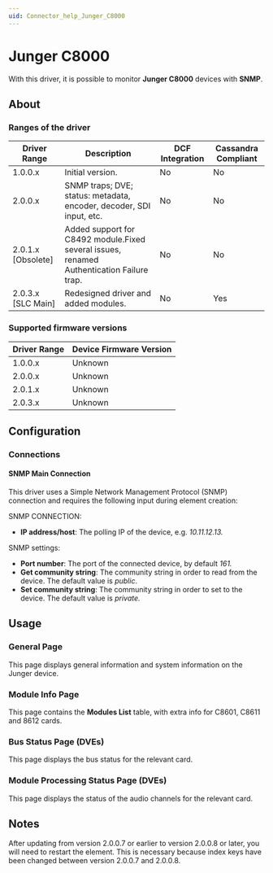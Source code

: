 ```yaml
---
uid: Connector_help_Junger_C8000
---
```


# Junger C8000

With this driver, it is possible to monitor **Junger C8000** devices with **SNMP**.

## About

### Ranges of the driver

| **Driver Range**     | **Description**                                                                           | **DCF Integration** | **Cassandra Compliant** |
|----------------------|-------------------------------------------------------------------------------------------|---------------------|-------------------------|
| 1.0.0.x              | Initial version.                                                                          | No                  | No                      |
| 2.0.0.x              | SNMP traps; DVE; status: metadata, encoder, decoder, SDI input, etc.                      | No                  | No                      |
| 2.0.1.x \[Obsolete\] | Added support for C8492 module.Fixed several issues, renamed Authentication Failure trap. | No                  | No                      |
| 2.0.3.x \[SLC Main\] | Redesigned driver and added modules.                                                      | No                  | Yes                     |

### Supported firmware versions

| **Driver Range** | **Device Firmware Version** |
|------------------|-----------------------------|
| 1.0.0.x          | Unknown                     |
| 2.0.0.x          | Unknown                     |
| 2.0.1.x          | Unknown                     |
| 2.0.3.x          | Unknown                     |

## Configuration

### Connections

#### SNMP Main Connection

This driver uses a Simple Network Management Protocol (SNMP) connection and requires the following input during element creation:

SNMP CONNECTION:

- **IP address/host**: The polling IP of the device, e.g. *10.11.12.13.*

SNMP settings:

- **Port number**: The port of the connected device, by default *161.*
- **Get community string**: The community string in order to read from the device. The default value is *public*.
- **Set community string**: The community string in order to set to the device. The default value is *private.*

## Usage

### General Page

This page displays general information and system information on the Junger device.

### Module Info Page

This page contains the **Modules List** table, with extra info for C8601, C8611 and 8612 cards.

### Bus Status Page (DVEs)

This page displays the bus status for the relevant card.

### Module Processing Status Page (DVEs)

This page displays the status of the audio channels for the relevant card.

## Notes

After updating from version 2.0.0.7 or earlier to version 2.0.0.8 or later, you will need to restart the element. This is necessary because index keys have been changed between version 2.0.0.7 and 2.0.0.8.

